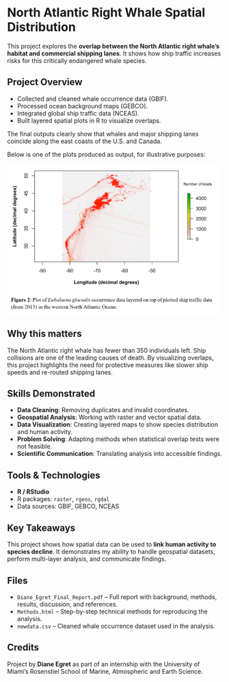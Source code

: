 # North Atlantic Right Whale Spatial Distribution

This project explores the **overlap between the North Atlantic right whale’s habitat and commercial shipping lanes**. It shows how ship traffic increases risks for this critically endangered whale species.

## Project Overview

* Collected and cleaned whale occurrence data (GBIF).
* Processed ocean background maps (GEBCO).
* Integrated global ship traffic data (NCEAS).
* Built layered spatial plots in R to visualize overlaps.

The final outputs clearly show that whales and major shipping lanes coincide along the east coasts of the U.S. and Canada.

Below is one of the plots produced as output, for illustrative purposes:

<img src="images/plot.png" width="500">

## Why this matters

The North Atlantic right whale has fewer than 350 individuals left. Ship collisions are one of the leading causes of death. By visualizing overlaps, this project highlights the need for protective measures like slower ship speeds and re-routed shipping lanes.

## Skills Demonstrated

* **Data Cleaning**: Removing duplicates and invalid coordinates.
* **Geospatial Analysis**: Working with raster and vector spatial data.
* **Data Visualization**: Creating layered maps to show species distribution and human activity.
* **Problem Solving**: Adapting methods when statistical overlap tests were not feasible.
* **Scientific Communication**: Translating analysis into accessible findings.

## Tools & Technologies

* **R / RStudio**
* R packages: `raster`, `rgeos`, `rgdal`
* Data sources: GBIF, GEBCO, NCEAS

## Key Takeaways

This project shows how spatial data can be used to **link human activity to species decline**. It demonstrates my ability to handle geospatial datasets, perform multi-layer analysis, and communicate findings.

## Files

* `Diane_Egret_Final_Report.pdf` – Full report with background, methods, results, discussion, and references.
* `Methods.html` – Step-by-step technical methods for reproducing the analysis.
* `newdata.csv` – Cleaned whale occurrence dataset used in the analysis.

## Credits

Project by **Diane Egret** as part of an internship with the University of Miami’s Rosenstiel School of Marine, Atmospheric and Earth Science.
